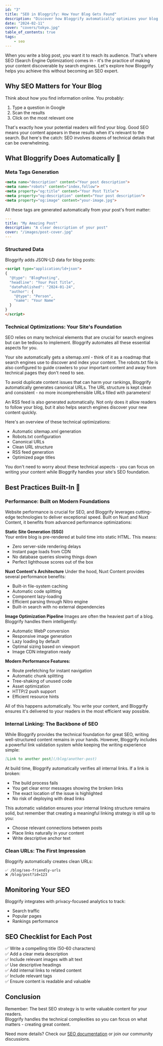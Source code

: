 ```yaml
---
id: "3"
title: "SEO in Bloggrify: How Your Blog Gets Found"
description: "Discover how Bloggrify automatically optimizes your blog for search engines and learn best practices to improve your content visibility"
date: "2024-02-11"
cover: "covers/tokyo.jpg"
table_of_contents: true
tags:
    - seo
---
```


When you write a blog post, you want it to reach its audience. That's where SEO (Search Engine Optimization) comes in - it's the practice of making your content discoverable by search engines. Let's explore how Bloggrify helps you achieve this without becoming an SEO expert.

## Why SEO Matters for Your Blog

Think about how you find information online. You probably:
1. Type a question in Google
2. Scan the results
3. Click on the most relevant one

That's exactly how your potential readers will find your blog. Good SEO means your content appears in these results when it's relevant to the search. But here's the catch: SEO involves dozens of technical details that can be overwhelming.

## What Bloggrify Does Automatically 🤖

### Meta Tags Generation
```html
<meta name="description" content="Your post description">
<meta name="robots" content="index,follow">
<meta property="og:title" content="Your Post Title">
<meta property="og:description" content="Your post description">
<meta property="og:image" content="your-image.jpg">
```

All these tags are generated automatically from your post's front matter:

```yaml
---
title: "My Amazing Post"
description: "A clear description of your post"
cover: "/images/post-cover.jpg"
---
```

### Structured Data
Bloggrify adds JSON-LD data for blog posts:
```html
<script type="application/ld+json">
{
  "@type": "BlogPosting",
  "headline": "Your Post Title",
  "datePublished": "2024-01-24",
  "author": {
    "@type": "Person",
    "name": "Your Name"
  }
}
</script>
```

### Technical Optimizations: Your Site's Foundation

SEO relies on many technical elements that are crucial for search engines but can be tedious to implement. Bloggrify automates all these essential aspects for you.

Your site automatically gets a sitemap.xml - think of it as a roadmap that search engines use to discover and index your content. The robots.txt file is also configured to guide crawlers to your important content and away from technical pages they don't need to see.

To avoid duplicate content issues that can harm your rankings, Bloggrify automatically generates canonical URLs. The URL structure is kept clean and consistent - no more incomprehensible URLs filled with parameters!

An RSS feed is also generated automatically. Not only does it allow readers to follow your blog, but it also helps search engines discover your new content quickly.

Here's an overview of these technical optimizations:
- Automatic sitemap.xml generation
- Robots.txt configuration
- Canonical URLs
- Clean URL structure
- RSS feed generation
- Optimized page titles

You don't need to worry about these technical aspects - you can focus on writing your content while Bloggrify handles your site's SEO foundation.

## Best Practices Built-In 📝

### Performance: Built on Modern Foundations

Website performance is crucial for SEO, and Bloggrify leverages cutting-edge technologies to deliver exceptional speed. Built on Nuxt and Nuxt Content, it benefits from advanced performance optimizations:

**Static Site Generation (SSG)**  
Your entire blog is pre-rendered at build time into static HTML. This means:
- Zero server-side rendering delays
- Instant page loads from CDN
- No database queries slowing things down
- Perfect lighthouse scores out of the box

**Nuxt Content's Architecture**
Under the hood, Nuxt Content provides several performance benefits:
- Built-in file-system caching
- Automatic code splitting
- Component lazy-loading
- Efficient parsing through Nitro engine
- Built-in search with no external dependencies

**Image Optimization Pipeline**
Images are often the heaviest part of a blog. Bloggrify handles them intelligently:
- Automatic WebP conversion
- Responsive image generation
- Lazy loading by default
- Optimal sizing based on viewport
- Image CDN integration ready

**Modern Performance Features:**
- Route prefetching for instant navigation
- Automatic chunk splitting
- Tree-shaking of unused code
- Asset optimization
- HTTP/2 push support
- Efficient resource hints

All of this happens automatically. You write your content, and Bloggrify ensures it's delivered to your readers in the most efficient way possible.

### Internal Linking: The Backbone of SEO

While Bloggrify provides the technical foundation for great SEO, writing well-structured content remains in your hands. 
However, Bloggrify includes a powerful link validation system while keeping the writing experience simple:
```md
[Link to another post](/blog/another-post)
```
At build time, Bloggrify automatically verifies all internal links. If a link is broken:

* The build process fails
* You get clear error messages showing the broken links
* The exact location of the issue is highlighted
* No risk of deploying with dead links

This automatic validation ensures your internal linking structure remains solid, but remember that creating a meaningful linking strategy is still up to you:

* Choose relevant connections between posts
* Place links naturally in your content
* Write descriptive anchor text

### Clean URLs: The First Impression

Bloggrify automatically creates clean URLs:
```
✅ /blog/seo-friendly-urls
❌ /blog/post?id=123
```

## Monitoring Your SEO

Bloggrify integrates with privacy-focused analytics to track:
- Search traffic
- Popular pages
- Rankings performance

## SEO Checklist for Each Post

✅ Write a compelling title (50-60 characters)\
✅ Add a clear meta description\
✅ Include relevant images with alt text\
✅ Use descriptive headings\
✅ Add internal links to related content\
✅ Include relevant tags\
✅ Ensure content is readable and valuable

## Conclusion

Remember: The best SEO strategy is to write valuable content for your readers. \
Bloggrify handles the technical complexities so you can focus on what matters - creating great content.

Need more details? Check our [SEO documentation](https://bloggrify.com/reference/seo) or join our community discussions.
